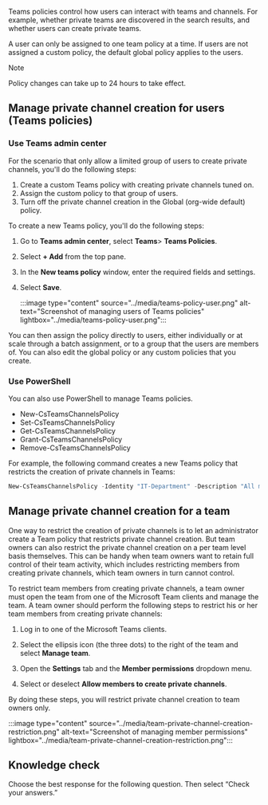 Teams policies control how users can interact with teams and channels. For example, whether private teams are discovered in the search results, and whether users can create private teams.

A user can only be assigned to one team policy at a time. If users are not assigned a custom policy, the default global policy applies to the users. 

> [!NOTE]
> Policy changes can take up to 24 hours to take effect.

## Manage private channel creation for users (Teams policies)

### Use Teams admin center

For the scenario that only allow a limited group of users to create private channels, you'll do the following steps:

1. Create a custom Teams policy with creating private channels tuned on.
2. Assign the custom policy to that group of users.
3. Turn off the private channel creation in the Global (org-wide default) policy. 

To create a new Teams policy, you'll do the following steps:

1. Go to **Teams admin center**, select **Teams**> **Teams Policies**.

2. Select **+ Add** from the top pane.

3. In the **New teams policy** window, enter the required fields and settings.

4. Select **Save**.

    :::image type="content" source="../media/teams-policy-user.png" alt-text="Screenshot of managing users of Teams policies" lightbox="../media/teams-policy-user.png":::


You can then assign the policy directly to users, either individually or at scale through a batch assignment, or to a group that the users are members of. You can also edit the global policy or any custom policies that you create.


### Use PowerShell

You can also use PowerShell to manage Teams policies.

- New-CsTeamsChannelsPolicy
- Set-CsTeamsChannelsPolicy
- Get-CsTeamsChannelsPolicy
- Grant-CsTeamsChannelsPolicy
- Remove-CsTeamsChannelsPolicy 

For example, the following command creates a new Teams policy that restricts the creation of private channels in Teams:

```powershell
New-CsTeamsChannelsPolicy -Identity "IT-Department" -Description "All members of the IT-Department" -AllowPrivateChannelCreation:$false
```

## Manage private channel creation for a team

One way to restrict the creation of private channels is to let an administrator create a Team policy that restricts private channel creation. But team owners can also restrict the private channel creation on a per team level basis themselves. This can be handy when team owners want to retain full control of their team activity, which includes restricting members from creating private channels, which team owners in turn cannot control.

To restrict team members from creating private channels, a team owner must open the team from one of the Microsoft Team clients and manage the team. A team owner should perform the following steps to restrict his or her team members from creating private channels:

1. Log in to one of the Microsoft Teams clients.

2. Select the ellipsis icon (the three dots) to the right of the team and select **Manage team**.

3. Open the **Settings** tab and the **Member permissions** dropdown menu.

4. Select or deselect **Allow members to create private channels**.

By doing these steps, you will restrict private channel creation to team owners only.

:::image type="content" source="../media/team-private-channel-creation-restriction.png" alt-text="Screenshot of managing member permissions" lightbox="../media/team-private-channel-creation-restriction.png":::


## Knowledge check

Choose the best response for the following question. Then select “Check your answers.”